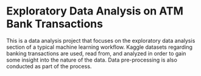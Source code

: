# Exploratory Data Analysis on ATM Bank Transactions
This is a data analysis project that focuses on the exploratory data analysis section of a typical machine learning workflow. Kaggle datasets regarding banking transactions are used, read from, and analyzed in order to gain some insight into the nature of the data. Data pre-processing is also conducted as part of the process.
